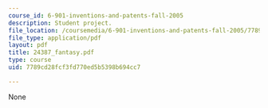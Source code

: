 ```yaml
---
course_id: 6-901-inventions-and-patents-fall-2005
description: Student project.
file_location: /coursemedia/6-901-inventions-and-patents-fall-2005/7789cd28fcf3fd770ed5b5398b694cc7_24387_fantasy.pdf
file_type: application/pdf
layout: pdf
title: 24387_fantasy.pdf
type: course
uid: 7789cd28fcf3fd770ed5b5398b694cc7

---
```

None